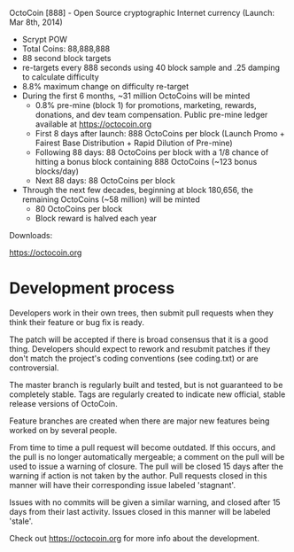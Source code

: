 OctoCoin [888] - Open Source cryptographic Internet currency (Launch: Mar 8th, 2014)

 - Scrypt POW
 - Total Coins: 88,888,888
 - 88 second block targets
 - re-targets every 888 seconds using 40 block sample and .25 damping to calculate difficulty
 - 8.8% maximum change on difficulty re-target
 - During the first 6 months, ~31 million OctoCoins will be minted
	- 0.8% pre-mine (block 1) for promotions, marketing, rewards, donations, and dev team compensation. Public pre-mine ledger available at https://octocoin.org
	- First 8 days after launch: 888 OctoCoins per block (Launch Promo + Fairest Base Distribution + Rapid Dilution of Pre-mine)
	- Following 88 days: 88 OctoCoins per block with a 1/8 chance of hitting a bonus block containing 888 OctoCoins (~123 bonus blocks/day)
	- Next 88 days: 88 OctoCoins per block
 - Through the next few decades, beginning at block 180,656, the remaining OctoCoins (~58 million) will be minted
	- 80 OctoCoins per block
	- Block reward is halved each year
 
Downloads:

https://octocoin.org

Development process
===================

Developers work in their own trees, then submit pull requests when
they think their feature or bug fix is ready.

The patch will be accepted if there is broad consensus that it is a
good thing.  Developers should expect to rework and resubmit patches
if they don't match the project's coding conventions (see coding.txt)
or are controversial.

The master branch is regularly built and tested, but is not guaranteed
to be completely stable. Tags are regularly created to indicate new
official, stable release versions of OctoCoin.

Feature branches are created when there are major new features being
worked on by several people.

From time to time a pull request will become outdated. If this occurs, and
the pull is no longer automatically mergeable; a comment on the pull will
be used to issue a warning of closure. The pull will be closed 15 days
after the warning if action is not taken by the author. Pull requests closed
in this manner will have their corresponding issue labeled 'stagnant'.

Issues with no commits will be given a similar warning, and closed after
15 days from their last activity. Issues closed in this manner will be 
labeled 'stale'. 

Check out https://octocoin.org for more info about the development.
